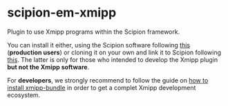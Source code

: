 # scipion-em-xmipp

Plugin to use Xmipp programs within the Scipion framework.

You can install it either, using the Scipion software following 
[this](https://scipion-em.github.io/docs/docs/scipion-modes/install-from-sources.html#step-4-installing-xmipp3-and-other-em-plugins) (**production users**) 
or cloning it on your own and link it to Scipion following 
[this](https://scipion-em.github.io/docs/docs/scipion-modes/install-plugins-command-line.html#devel-mode). The latter is only for those who intended to develop the Xmipp plugin **but not the Xmipp software**.

For **developers**, we strongly recommend to follow the guide on [how to install xmipp-bundle](https://github.com/i2pc/xmipp#getting-started) in order to get a complet Xmipp development ecosystem.
